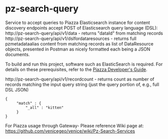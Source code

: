 # pz-search-query
Service to accept queries to Piazza Elasticsearch instance for content discovery
endpoints accept POST of Elasticsearch query language (DSL):
http://pz-search-query/api/v1/data -  returns "dataId" from matching records
http://pz-search-query/api/v1/dslfordataresources -  returns full pzmetadataalias content from matching records as 
list of DataResource objects, presented in Postman as nicely formatted each being a JSON documents.

To build and run this project, software such as ElasticSearch is required.  For details on these prerequisites, refer to the
[Piazza Developer's Guide](https://pz-docs.geointservices.io/devguide/index.html#_piazza_core_overview).

http://pz-search-query/api/v1/recordcount -  returns count as number of records matching the input
query string (just the query portion of, e.g., full DSL JSON)
```
{
     "match" : {
         "_all" : "kitten"
     }
}
```
For Piazza usage through Gateway-
Please reference Wiki page at:
https://github.com/venicegeo/venice/wiki/Pz-Search-Services
